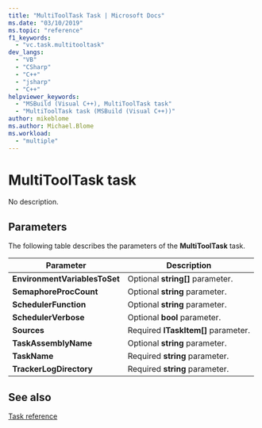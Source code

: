 ```yaml
---
title: "MultiToolTask Task | Microsoft Docs"
ms.date: "03/10/2019"
ms.topic: "reference"
f1_keywords:
  - "vc.task.multitooltask"
dev_langs:
  - "VB"
  - "CSharp"
  - "C++"
  - "jsharp"
  - "C++"
helpviewer_keywords:
  - "MSBuild (Visual C++), MultiToolTask task"
  - "MultiToolTask task (MSBuild (Visual C++))"
author: mikeblome
ms.author: Michael.Blome
ms.workload:
  - "multiple"
---
```

# MultiToolTask task

No description.

## Parameters

The following table describes the parameters of the **MultiToolTask** task.

|Parameter|Description|
|---------------|-----------------|
|**EnvironmentVariablesToSet**|Optional **string[]** parameter.|
|**SemaphoreProcCount**|Optional **string** parameter.|
|**SchedulerFunction**|Optional **string** parameter.|
|**SchedulerVerbose**|Optional **bool** parameter.|
|**Sources**|Required **ITaskItem[]** parameter.|
|**TaskAssemblyName**|Optional **string** parameter.|
|**TaskName**|Required **string** parameter.|
|**TrackerLogDirectory**|Required **string** parameter.|

## See also

[Task reference](../msbuild/msbuild-task-reference.md)